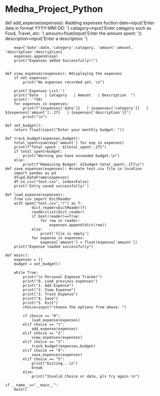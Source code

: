 # Medha_Project_Python
def add_expense(expenses): #adding expenses fuction
        date=input('Enter date in format YYYY-MM-DD: ')
        catagory=input('Enter catagory such as Food, Travel, etc: ')
        amount=float(input('Enter the amount spent: '))
        description=input('Enter a description: ')
    
        exp={'date':date,'category':catagory, 'amount':amount, 'description':description}
        expenses.append(exp)
        print("Expenses added Successfully!!")
        
    
    def view_expenses(expenses): #displaying the expenses
        if not expenses:
            print("No expenses recorded yet. \n")
    
        print('Expenses List:')
        print("Date   | Catagory   | Amount   | Description  ")
        print('-'*50)
        for expenses in expenses:
            print(f"{expenses['date']}   | {expenses['category']}   | ${expenses['amount']:.2f}   | {expenses['description']}")
            print("\n")
    
    def set_budget():
        return float(input("Enter your monthly budget: "))
    
    def track_budget(expenses,budget):
        total_spent=sum(exp['amount'] for exp in expenses)
        print(f"Total spent : ${total_spent:.2f}")
        if total_spent>budget:
            print("Warning you have exceeded budget.\n")
        else:
            print(f"Remaining Budget: ${budget-total_spent:.2f}\n")
    def save_expenses(expenses): #create test.csv file in location
        import pandas as pd
        df=pd.DataFrame(expenses)
        df.to_csv("test.csv", index=False)
        print('Entry saved successfully!')    
    
    def load_expense(expenses):
        from csv import DictReader
        with open("test.csv","r") as f:
                dict_reader=DictReader(f)
                reader=list(dict_reader)
                if bool(reader)==True: 
                    for row in reader:
                        expenses.append(dict(row))
                else:
                    print('file is empty')
                for expense in expenses:
                    expense['amount'] = float(expense['amount'])
        print("Expense loaded successfully")
            
    def main():
        expenses = []
        budget = set_budget()
    
        while True:
            print("\n Personal Expense Tracker")
            print("0. Load previous expenses")
            print("1. Add Expense")
            print("2. View Expense")
            print("3. Track Expense")
            print("4. Save")
            print("5. Exit")
            choice=input("choose the options from above: ")
            
            if choice == "0":
                load_expense(expenses)
            elif choice == "1":
                add_expense(expenses)
            elif choice == "2":
                view_expenses(expenses)
            elif choice == "3":
                track_budget(expenses,budget)
            elif choice == "4":
                save_expenses(expenses)
            elif choice == "5":
                print("Exiting...\n")
                break
            else:
                print("Invalid Choice or data, pls try again \n")
    
    if __name__=="__main__":
        main()
